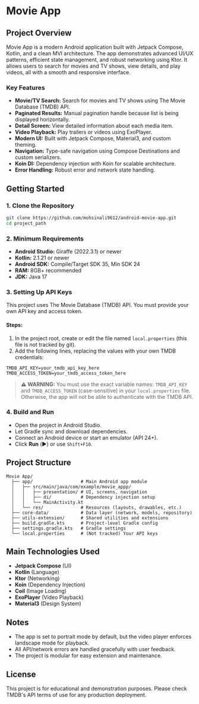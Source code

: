 # Movie App

## Project Overview

Movie App is a modern Android application built with Jetpack Compose, Kotlin, and a clean MVI architecture. The app demonstrates advanced UI/UX patterns, efficient state management, and robust networking using Ktor. It allows users to search for movies and TV shows, view details, and play videos, all with a smooth and responsive interface.

### Key Features
- **Movie/TV Search:** Search for movies and TV shows using The Movie Database (TMDB) API.
- **Paginated Results:** Manual pagination handle because list is being displayed horizontally.
- **Detail Screen:** View detailed information about each media item.
- **Video Playback:** Play trailers or videos using ExoPlayer.
- **Modern UI:** Built with Jetpack Compose, Material3, and custom theming.
- **Navigation:** Type-safe navigation using Compose Destinations and custom serializers.
- **Koin DI:** Dependency injection with Koin for scalable architecture.
- **Error Handling:** Robust error and network state handling.

## Getting Started

### 1. Clone the Repository

```bash
git clone https://github.com/mohsinali9612/android-movie-app.git
cd project_path
```

### 2. Minimum Requirements
- **Android Studio:** Giraffe (2022.3.1) or newer
- **Kotlin:** 2.1.21 or newer
- **Android SDK:** Compile/Target SDK 35, Min SDK 24
- **RAM:** 8GB+ recommended
- **JDK:** Java 17

### 3. Setting Up API Keys

This project uses The Movie Database (TMDB) API. You must provide your own API key and access token.

#### Steps:
1. In the project root, create or edit the file named `local.properties` (this file is not tracked by git).
2. Add the following lines, replacing the values with your own TMDB credentials:

```properties
TMDB_API_KEY=your_tmdb_api_key_here
TMDB_ACCESS_TOKEN=your_tmdb_access_token_here
```

> **⚠️ WARNING:**
> You must use the exact variable names: `TMDB_API_KEY` and `TMDB_ACCESS_TOKEN` (case-sensitive) in your `local.properties` file. Otherwise, the app will not be able to authenticate with the TMDB API.

### 4. Build and Run
- Open the project in Android Studio.
- Let Gradle sync and download dependencies.
- Connect an Android device or start an emulator (API 24+).
- Click **Run** (▶️) or use `Shift+F10`.

## Project Structure

```
Movie App/
  ├── app/                  # Main Android app module
  │   ├── src/main/java/com/example/movie_appp/
  │   │   ├── presentation/ # UI, screens, navigation
  │   │   ├── di/           # Dependency injection setup
  │   │   └── MainActivity.kt
  │   └── res/              # Resources (layouts, drawables, etc.)
  ├── core-data/            # Data layer (network, models, repository)
  ├── utils-extension/      # Shared utilities and extensions
  ├── build.gradle.kts      # Project-level Gradle config
  ├── settings.gradle.kts   # Gradle settings
  └── local.properties      # (Not tracked) Your API keys
```

## Main Technologies Used
- **Jetpack Compose** (UI)
- **Kotlin** (Language)
- **Ktor** (Networking)
- **Koin** (Dependency Injection)
- **Coil** (Image Loading)
- **ExoPlayer** (Video Playback)
- **Material3** (Design System)

## Notes
- The app is set to portrait mode by default, but the video player enforces landscape mode for playback.
- All API/network errors are handled gracefully with user feedback.
- The project is modular for easy extension and maintenance.

## License
This project is for educational and demonstration purposes. Please check TMDB's API terms of use for any production deployment. 
